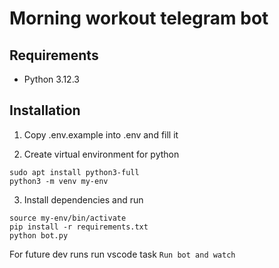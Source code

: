 # Morning workout telegram bot

## Requirements

- Python 3.12.3

## Installation

1. Copy .env.example into .env and fill it

2. Create virtual environment for python

```
sudo apt install python3-full
python3 -m venv my-env
```

3. Install dependencies and run

```
source my-env/bin/activate
pip install -r requirements.txt
python bot.py
```

For future dev runs run vscode task `Run bot and watch`
